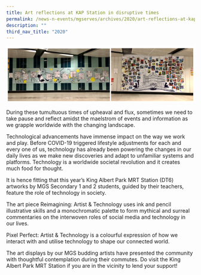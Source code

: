 ```yaml
---
title: Art reflections at KAP Station in disruptive times
permalink: /news-n-events/mgserves/archives/2020/art-reflections-at-kap-station-in-disruptive-times/
description: ""
third_nav_title: "2020"
---
```

![](/images/200623%20Art%20KAP.png)

During these tumultuous times of upheaval and flux, sometimes we need to take pause and reflect amidst the maelstrom of events and information as we grapple worldwide with the changing landscape. 

  

Technological advancements have immense impact on the way we work and play. Before COVID-19 triggered lifestyle adjustments for each and every one of us, technology has already been powering the changes in our daily lives as we make new discoveries and adapt to unfamiliar systems and platforms. Technology is a worldwide societal revolution and it creates much food for thought.

  

It is hence fitting that this year’s King Albert Park MRT Station (DT6) artworks by MGS Secondary 1 and 2 students, guided by their teachers, feature the role of technology in society. 

  

The art piece Reimagining: Artist & Technology uses ink and pencil illustrative skills and a monochromatic palette to form mythical and surreal commentaries on the interwoven roles of social media and technology in our lives.


Pixel Perfect: Artist & Technology is a colourful expression of how we interact with and utilise technology to shape our connected world.


The art displays by our MGS budding artists have presented the community with thoughtful contemplation during their commutes. Do visit the King Albert Park MRT Station if you are in the vicinity to lend your support!